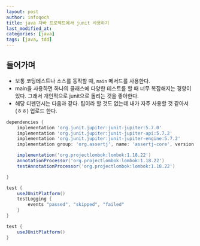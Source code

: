 ```yaml
---
layout: post
author: infoqoch
title: java 자바 프로젝트에서 junit 사용하기
last_modified_at: 
categories: [java]
tags: [java, tdd]
---
```


## 들어가며
- 보통 코딩테스트나 소스를 동작할 때, `main` 메서드를 사용한다.
-  main을 사용하면 하나의 클래스에 다양한 테스트를 할 때 너무 복잡해지는 경향이 있다. 그래서 개인적으로 junit으로 돌리는 것을 좋아한다.
-  해당 디펜던시는 다음과 같다. 팁이라 할 것도 없는데 내가 자주 사용할 것 같아서(ㅎㅎ) 업로드 한다. 

```gradle
dependencies {
    implementation 'org.junit.jupiter:junit-jupiter:5.7.0'
    implementation 'org.junit.jupiter:junit-jupiter-api:5.7.2'
    implementation 'org.junit.jupiter:junit-jupiter-engine:5.7.2'
    implementation group: 'org.assertj', name: 'assertj-core', version: '3.8.0'

    implementation('org.projectlombok:lombok:1.18.22')
    annotationProcessor('org.projectlombok:lombok:1.18.22')
    testAnnotationProcessor('org.projectlombok:lombok:1.18.22')

}

test {
    useJUnitPlatform()
    testLogging {
        events "passed", "skipped", "failed"
    }
}

test {
    useJUnitPlatform()
}

```

